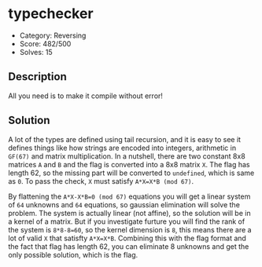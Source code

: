 # typechecker

* Category: Reversing
* Score: 482/500
* Solves: 15

## Description

All you need is to make it compile without error!

## Solution

A lot of the types are defined using tail recursion, and it is easy to see it defines things like how strings are encoded into integers, arithmetic in `GF(67)` and matrix multiplication. In a nutshell, there are two constant 8x8 matrices `A` and `B` and the flag is converted into a 8x8 matrix `X`. The flag has length 62, so the missing part will be converted to `undefined`, which is same as `0`. To pass the check, `X` must satisfy `A*X=X*B (mod 67)`.

By flattening the `A*X-X*B=0 (mod 67)` equations you will get a linear system of `64` unknowns and `64` equations, so gaussian elimination will solve the problem. The system is actually linear (not affine), so the solution will be in a kernel of a matrix. But if you investigate furture you will find the rank of the system is `8*8-8=60`, so the kernel dimension is `8`, this means there are a lot of valid `X` that satisfty `A*X=X*B`. Combining this with the flag format and the fact that flag has length 62, you can eliminate 8 unknowns and get the only possible solution, which is the flag.
